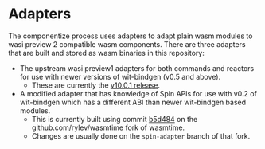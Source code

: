 # Adapters

The componentize process uses adapters to adapt plain wasm modules to wasi preview 2 compatible wasm components. There are three adapters that are built and stored as wasm binaries in this repository:

* The upstream wasi preview1 adapters for both commands and reactors for use with newer versions of wit-bindgen (v0.5 and above).
    * These are currently the [v10.0.1 release](https://github.com/bytecodealliance/wasmtime/releases/tag/v10.0.1).
* A modified adapter that has knowledge of Spin APIs for use with v0.2 of wit-bindgen which has a different ABI than newer wit-bindgen based modules.
    * This is currently built using commit [b5d484](https://github.com/rylev/wasmtime/commit/b5d484c6abe040355add59ef3eb8ca1b4d9991e6) on the github.com/rylev/wasmtime fork of wasmtime.
    * Changes are usually done on the `spin-adapter` branch of that fork.

